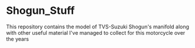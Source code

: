 # Shogun_Stuff
This repository contains the model of TVS-Suzuki Shogun's manifold along with other useful material I've managed to collect for this motorcycle over the years
